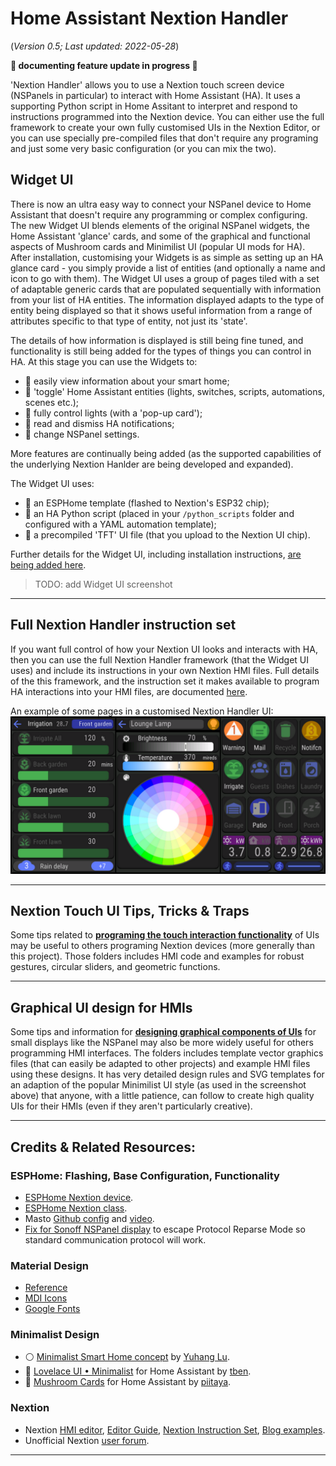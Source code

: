 # Home Assistant Nextion Handler
(_Version 0.5; Last updated: 2022-05-28_)

**🚧 documenting feature update in progress 🚧**

'Nextion Handler' allows you to use a Nextion touch screen device (NSPanels in particular) to interact with Home Assistant (HA).  It uses a supporting Python script in Home Assitant to interpret and respond to instructions programmed into the Nextion device.  You can either use the full framework to create your own fully customised UIs in the Nextion Editor, or you can use specially pre-compiled files that don't require any programing and just some very basic configuration (or you can mix the two).


## Widget UI
There is now an ultra easy way to connect your NSPanel device to Home Assistant that doesn't require any programming or complex configuring.  The new Widget UI blends elements of the original NSPanel widgets, the Home Assistant 'glance' cards, and some of the graphical and functional aspects of Mushroom cards and Minimilist UI (popular UI mods for HA).  After installation, customising your Widgets is as simple as setting up an HA glance card - you simply provide a list of entities (and optionally a name and icon to go with them).  The Widget UI uses a group of pages tiled with a set of adaptable generic cards that are populated sequentially with information from your list of HA entities.  The information displayed adapts to the type of entity being displayed so that it shows useful information from a range of attributes specific to that type of entity, not just its 'state'.

The details of how information is displayed is still being fine tuned, and functionality is still being added for the types of things you can control in HA.  At this stage you can use the Widgets to:
* 🔸 easily view information about your smart home;
* 🔸 'toggle' Home Assistant entities (lights, switches, scripts, automations, scenes etc.);
* 🔸 fully control lights (with a 'pop-up card');
* 🔸 read and dismiss HA notifications;
* 🔸 change NSPanel settings.
  
More features are continually being added (as the supported capabilities of the underlying Nextion Hanlder are being developed and expanded).

The Widget UI uses:
* 🔹 an ESPHome template (flashed to Nextion's  ESP32 chip);
* 🔹 an HA Python script (placed in your `/python_scripts` folder and configured with a YAML automation template);
* 🔹 a precompiled 'TFT' UI file (that you upload to the Nextion UI chip).

Further details for the Widget UI, including installation instructions, [are being added here](/widget_ui). 

> TODO: add Widget UI screenshot

---

## Full Nextion Handler instruction set
If you want full control of how your Nextion UI looks and interacts with HA, then you can use the full Nextion Handler framework (that the Widget UI uses) and include its instructions in your own  Nextion HMI files.  Full details of the this framework, and the instruction set it makes available to program HA interactions into your HMI files, are documented [here](/HA_NEXTION_HANDLER_INSTRUCTIONS.md).  

An example of some pages in a customised Nextion Handler UI:  
![Nextion handler framework](/UI_Design/Minimalist/ExampleM_IR_ST_LT_1280x640.png "Example customised Nextion Handler UI")

---

## Nextion Touch UI Tips, Tricks & Traps
Some tips related to **[programing the touch interaction functionality](/Tips_and_Tricks)** of UIs may be useful to others programing Nextion devices (more generally than this project).  Those folders includes HMI code and examples for robust gestures, circular sliders, and geometric functions.

---

## Graphical UI design for HMIs
Some tips and information for **[designing graphical components of UIs](/UI_Design)** for small displays like the NSPanel may also be more widely useful for others programming HMI interfaces.  The folders includes template vector graphics files (that can easily be adapted to other projects) and example HMI files using these designs.  It has very detailed design rules and SVG templates for an adaption of the popular Minimilist UI style (as used in the screenshot above) that anyone, with a little patience, can follow to create high quality UIs for their HMIs (even if they aren't particularly creative).

---

## Credits & Related Resources:

### ESPHome: Flashing, Base Configuration, Functionality
* [ESPHome Nextion device](https://www.esphome.io/components/display/nextion.html).
* [ESPHome Nextion class](https://esphome.io/api/classesphome_1_1nextion_1_1_nextion.html).
* Masto [Github config](https://github.com/masto/NSPanel-Demo-Files/blob/main/Dimming%20Update/Screensaver%20Page/nspanel-demo.yaml) and [video](https://www.youtube.com/watch?v=Kdf6W_Ied4o&t=2341s).
* [Fix for Sonoff NSPanel display](https://github.com/esphome/esphome/pull/2956) to escape Protocol Reparse Mode so standard communication protocol will work.

### Material Design
  * [Reference](https://material.io/design)
  * [MDI Icons](https://materialdesignicons.com/)
  * [Google Fonts](https://fonts.google.com/specimen/Roboto+Condensed)

### Minimalist Design
  * ⚪ [Minimalist Smart Home concept](https://www.behance.net/gallery/88433905/Redesign-Smart-Home) by [Yuhang Lu](https://www.behance.net/7ahang).
  * 🌻 [Lovelace UI • Minimalist](https://ui-lovelace-minimalist.github.io/UI/) for Home Assistant by [tben](https://community.home-assistant.io/u/tben/summary).
  * 🍄 [Mushroom Cards](https://community.home-assistant.io/t/mushroom-cards-build-a-beautiful-dashboard-easily/388590) for Home Assistant by [piitaya](https://github.com/piitaya).

### Nextion
* Nextion 
  [HMI editor](https://nextion.tech/nextion-editor/),
  [Editor Guide](https://nextion.tech/editor_guide/),
  [Nextion Instruction Set](https://nextion.tech/instruction-set/),
  [Blog examples](https://nextion.tech/blogs/).
* Unofficial Nextion [user forum](https://unofficialnextion.com/).

---



  
